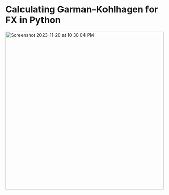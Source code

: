 # Calculating Garman–Kohlhagen for FX in Python
<img width="495" alt="Screenshot 2023-11-20 at 10 30 04 PM" src="https://github.com/ja-pavi/Garman-Kohlhagan-Model/assets/68416756/fc2e67ac-a6be-4567-8b92-bc7394ded3b5">
